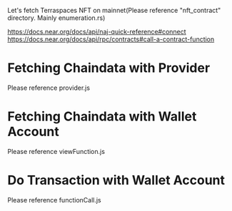 Let's fetch Terraspaces NFT on mainnet(Please reference "nft_contract" directory. Mainly enumeration.rs)

https://docs.near.org/docs/api/naj-quick-reference#connect
https://docs.near.org/docs/api/rpc/contracts#call-a-contract-function

# Fetching Chaindata with Provider
Please reference provider.js

# Fetching Chaindata with Wallet Account
Please reference viewFunction.js

# Do Transaction with Wallet Account
Please reference functionCall.js
